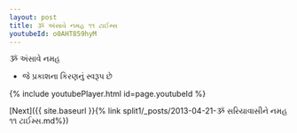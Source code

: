 ```yaml
---
layout: post
title: ૐ અંસાવે નમહ ૧૧ ટાઈમ્સ
youtubeId: o0AHT859hyM
---
```

 
 
 ૐ અંસાવે નમહ  
 
 -  જે પ્રકાશના કિરણનું સ્વરૂપ છે 
 
  
 
  
 
 
 
 
 
 


{% include youtubePlayer.html id=page.youtubeId %}
 
[Next]({{ site.baseurl }}{% link  split1/_posts/2013-04-21-ૐ સરિયાવાસીને નમહ ૧૧ ટાઈમ્સ.md%})
 
